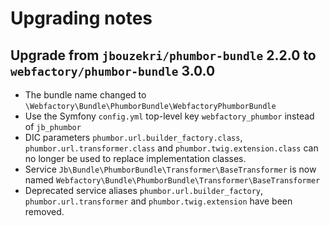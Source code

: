 # Upgrading notes

## Upgrade from `jbouzekri/phumbor-bundle` 2.2.0 to `webfactory/phumbor-bundle` 3.0.0

* The bundle name changed to `\Webfactory\Bundle\PhumborBundle\WebfactoryPhumborBundle`
* Use the Symfony `config.yml` top-level key `webfactory_phumbor` instead of `jb_phumbor`
* DIC parameters `phumbor.url.builder_factory.class`, `phumbor.url.transformer.class` and `phumbor.twig.extension.class` can no longer be used to replace implementation classes.
* Service `Jb\Bundle\PhumborBundle\Transformer\BaseTransformer` is now named `Webfactory\Bundle\PhumborBundle\Transformer\BaseTransformer`
* Deprecated service aliases `phumbor.url.builder_factory`, `phumbor.url.transformer` and `phumbor.twig.extension` have been removed.
